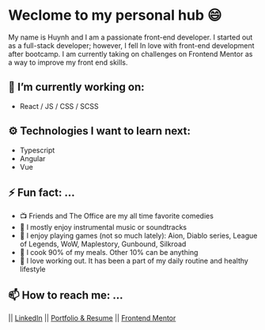 
# Weclome to my personal hub 😄

My name is Huynh and I am a passionate front-end developer. I started out as a full-stack developer; however, I fell In love with front-end development after bootcamp. I am currently taking on challenges on Frontend Mentor as a way to improve my front end skills. 


 ## 🔭 I’m currently working on:
- React / JS / CSS / SCSS 


<!-- ## 🌱I’m currently learning: -->
<!-- - ❤️  NextJS -->

## ⚙ Technologies I want to learn next:
- Typescript
- Angular
- Vue


## ⚡ Fun fact: ...
- :tv: Friends and The Office are my all time favorite comedies
- :violin: I mostly enjoy instrumental music or soundtracks
- :grimacing: I enjoy playing games (not so much lately): Aion, Diablo series, League of Legends, WoW, Maplestory, Gunbound, Silkroad
- :poultry_leg: I cook 90% of my meals. Other 10% can be anything
- :muscle: I love working out. It has been a part of  my daily routine and healthy lifestyle
<!-- - 🤓 I really enjoy algorithm (improving my skills daily on this) -->


## 📫 How to reach me: ...
 ||
 [LinkedIn](https://www.linkedin.com/in/huynhtnguyen/ "Huynh's LinkedIn Profile")
 ||
 [Portfolio & Resume](https://huynhtn.com/ "Personal Portfolio & Resume")
 ||
 [Frontend Mentor](https://www.frontendmentor.io/profile/Nghuynh07/ "Frontend Mentor")
  

  
<!--
- 🌱 I’m currently learning Python
- 👯 I’m looking to collaborate on React/Python
- 🤔 I’m looking for help with 
- 💬 Ask me about ...
- 📫 How to reach me: ...
- 😄 Pronouns: ...
- ⚡ Fun fact: ...
 -->

